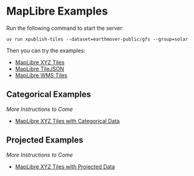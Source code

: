 # MapLibre Examples

Run the following command to start the server:
```
uv run xpublish-tiles --dataset=earthmover-public/gfs --group=solar
```

Then you can try the examples:

* [MapLibre XYZ Tiles](./tiles.html)
* [MapLibre TileJSON](./tilejson.html)
* [MapLibre WMS Tiles](./wms-tiled.html)

## Categorical Examples

*More Instructions to Come*

* [MapLibre XYZ Tiles with Categorical Data](./tiles-categorical.html)

## Projected Examples

*More Instructions to Come*

* [MapLibre XYZ Tiles with Projected Data](./tiles-projected.html)
